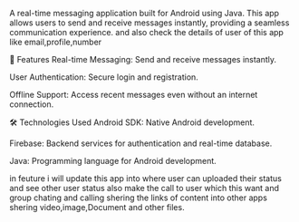 A real-time messaging application built for Android using Java. This app allows users to send and receive messages instantly, providing a seamless communication experience.
and also check the details of user of this app like email,profile,number

🚀 Features
Real-time Messaging: Send and receive messages instantly.

User Authentication: Secure login and registration.

Offline Support: Access recent messages even without an internet connection.

🛠️ Technologies Used
Android SDK: Native Android development.

Firebase: Backend services for authentication and real-time database.

Java: Programming language for Android development.

in feuture i will update this app into where user can uploaded their status and see other user status
also make the call to user which this want and group chating and calling shering the links 
of content into other apps shering video,image,Document and other files.
